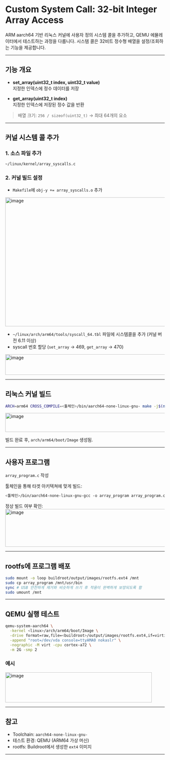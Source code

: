 # Custom System Call: 32-bit Integer Array Access

ARM aarch64 기반 리눅스 커널에 사용자 정의 시스템 콜을 추가하고, QEMU 에뮬레이터에서 테스트하는 과정을 다룹니다. 시스템 콜은 32비트 정수형 배열을 설정/조회하는 기능을 제공합니다.

---

## 기능 개요

- **set_array(uint32_t index, uint32_t value)**  
  지정한 인덱스에 정수 데이터를 저장

- **get_array(uint32_t index)**  
  지정한 인덱스에 저장된 정수 값을 반환

> 배열 크기: `256 / sizeof(uint32_t)` → 최대 64개의 요소

---

## 커널 시스템 콜 추가

### 1. 소스 파일 추가
`~/linux/kernel/array_syscalls.c`


### 2. 커널 빌드 설정
- `Makefile`에 `obj-y += array_syscalls.o` 추가

<img width="799" height="407" alt="image" src="https://github.com/user-attachments/assets/b8bbb34d-7a70-4c8d-9162-9b629cd82559" /> <br>
  
- `~/linux/arch/arm64/tools/syscall_64.tbl` 파일에 시스템콜을 추가 (커널 버전 6.11 이상)
- syscall 번호 할당 (`set_array` → 469, `get_array` → 470)

<img width="884" height="65" alt="image" src="https://github.com/user-attachments/assets/b49df0e1-d99f-4adc-bd47-7e8783a63e6b" />

---

## 리눅스 커널 빌드

```bash
ARCH=arm64 CROSS_COMPILE=<툴체인>/bin/aarch64-none-linux-gnu- make -j$(nproc)
```

<img width="1151" height="60" alt="image" src="https://github.com/user-attachments/assets/ee43b9ff-9b4d-4d5a-b1bb-9f5d5ec5d712" />


빌드 완료 후, `arch/arm64/boot/Image` 생성됨.

---

## 사용자 프로그램

`array_program.c` 작성

툴체인을 통해 타겟 아키텍쳐에 맞게 빌드:

```bash
<툴체인>/bin/aarch64-none-linux-gnu-gcc -o array_program array_program.c
```

정상 빌드 여부 확인:
<img width="1160" height="119" alt="image" src="https://github.com/user-attachments/assets/41c984ba-c0c6-4296-86fd-bce17fdc4c9f" />


---

## rootfs에 프로그램 배포

```bash
sudo mount -o loop buildroot/output/images/rootfs.ext4 /mnt
sudo cp array_program /mnt/usr/bin
sync # USB 안전하게 제거와 비슷하게 쓰기 후 적용이 완벽하게 보장되도록 함 
sudo umount /mnt
```

---

## QEMU 실행 테스트

```bash
qemu-system-aarch64 \
  -kernel <linux>/arch/arm64/boot/Image \
  -drive format=raw,file=<buildroot>/output/images/rootfs.ext4,if=virtio \
  -append "root=/dev/vda console=ttyAMA0 nokaslr" \
  -nographic -M virt -cpu cortex-a72 \
  -m 2G -smp 2
```

### 예시

<img width="463" height="95" alt="image" src="https://github.com/user-attachments/assets/7d7ee671-f818-4759-9455-fe6532507522" />


---

## 참고

- Toolchain: `aarch64-none-linux-gnu-`
- 테스트 환경: QEMU (ARM64 가상 머신)
- rootfs: Buildroot에서 생성한 `ext4` 이미지

---
